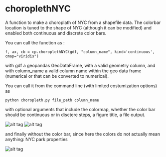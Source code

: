# choroplethNYC
A function to make a choroplath of NYC from a shapefile data. The colorbar location is tuned to the shape of NYC (although it can be modified) and enabled both continuous and discrete color bars.


You can call the function as :


    f, ax, cb = cp.choroplethNYC(gdf, "column_name", kind='continuous', cmap="viridis")

    
with gdf a geopandas GeoDataFrame, with a valid geometry column, and with column_name a valid column name within the geo data frame (numerical or that can be converted to numerical).

You can call it from the command line (with limited costumization options) as 

    python choropleth.py file_path column_name 

with optional arguments that include the colormap, whether the color bar should be continuous or in disctere steps, a figure title, a file output. 

![alt tag](https://raw.githubusercontent.com/fedhere/choroplathNYC/master/NYCpopzip.png)
![alt tag](https://raw.githubusercontent.com/fedhere/choroplathNYC/master/NYCcountyzip.png)

and finally without the color bar, since here the colors do not actually mean anything: NYC park properties

![alt tag](https://raw.githubusercontent.com/fedhere/choroplethNYC/master/NYCparks.png)
